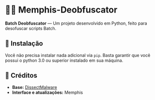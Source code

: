 # 🕵️‍♂️ Memphis-Deobfuscator

**Batch Deobfuscator** — Um projeto desenvolvido em Python, feito para desofuscar scripts Batch.

## 🚀 Instalação

Você não precisa instalar nada adicional via `pip`. Basta garantir que você possui o python 3.0 ou superior instalado em sua máquina.

## 👥 Créditos

- **Base:** [DissectMalware](https://github.com/DissectMalware)
- **Interface e atualizações:** Memphis
